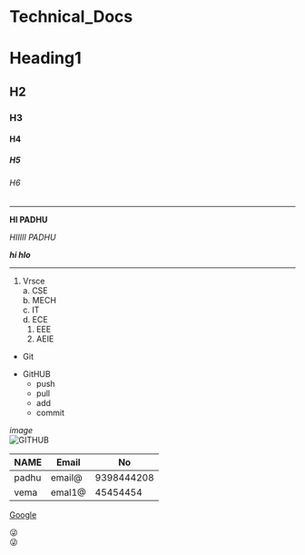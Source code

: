 # Technical_Docs
# Heading1
## H2
### H3
#### H4
##### H5
###### H6
------------------------------------------   
**HI PADHU**

*HIIIII PADHU*

***hi hlo***

------------------------------------------

1. Vrsce               
  a. CSE  
  b. MECH  
  c. IT     
  d. ECE    
    1. EEE    
    2. AEIE       



+ Git 
* GitHUB
  - push
  - pull
  - add
  - commit  

*image*   
![GITHUB](https://encrypted-tbn0.gstatic.com/images?q=tbn:ANd9GcSs2yMCkL2vdhZ20o3Wd8mrYU5Fncx84P8gEg&usqp=CAU)



|NAME|Email|No|   
|---|---|-----|            
|padhu|email@|9398444208|   
|vema|emal1@|45454454|   

[Google](https://www.google.com/)        



:stuck_out_tongue_winking_eye:    
:stuck_out_tongue_winking_eye:     
